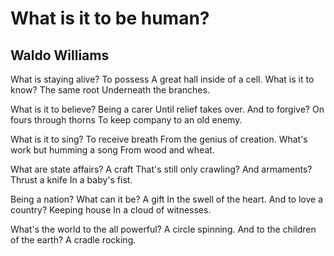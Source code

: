 # What is it to be human?
## Waldo Williams
What is staying alive? To possess
A great hall inside of a cell.
What is it to know? The same root
Underneath the branches.

What is it to believe? Being a carer
Until relief takes over.
And to forgive? On fours through thorns
To keep company to an old enemy.

What is it to sing? To receive breath
From the genius of creation.
What's work but humming a song
From wood and wheat.

What are state affairs? A craft
That's still only crawling?
And armaments? Thrust a knife
In a baby's fist.

Being a nation? What can it be? A gift
In the swell of the heart.
And to love a country? Keeping house
In a cloud of witnesses.

What's the world to the all powerful?
A circle spinning.
And to the children of the earth?
A cradle rocking.
